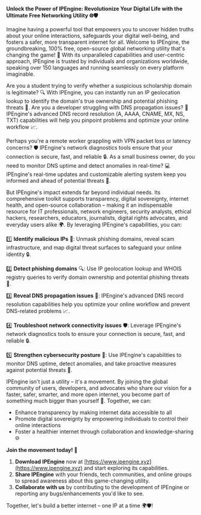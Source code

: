 **Unlock the Power of IPEngine: Revolutionize Your Digital Life with the Ultimate Free Networking Utility 🌐🛡️**

Imagine having a powerful tool that empowers you to uncover hidden truths about your online interactions, safeguards your digital well-being, and fosters a safer, more transparent internet for all. Welcome to IPEngine, the groundbreaking, 100% free, open-source global networking utility that's changing the game! 🚀 With its unparalleled capabilities and user-centric approach, IPEngine is trusted by individuals and organizations worldwide, speaking over 150 languages and running seamlessly on every platform imaginable.

Are you a student trying to verify whether a suspicious scholarship domain is legitimate? 🔍 With IPEngine, you can instantly run an IP geolocation lookup to identify the domain's true ownership and potential phishing threats 🚨. Are you a developer struggling with DNS propagation issues? 🔗 IPEngine's advanced DNS record resolution (A, AAAA, CNAME, MX, NS, TXT) capabilities will help you pinpoint problems and optimize your online workflow 📈.

Perhaps you're a remote worker grappling with VPN packet loss or latency concerns? 🛡️ IPEngine's network diagnostics tools ensure that your connection is secure, fast, and reliable 🔒. As a small business owner, do you need to monitor DNS uptime and detect anomalies in real-time? 💻 IPEngine's real-time updates and customizable alerting system keep you informed and ahead of potential threats 🚨.

But IPEngine's impact extends far beyond individual needs. Its comprehensive toolkit supports transparency, digital sovereignty, internet health, and open-source collaboration – making it an indispensable resource for IT professionals, network engineers, security analysts, ethical hackers, researchers, educators, journalists, digital rights advocates, and everyday users alike 🌍. By leveraging IPEngine's capabilities, you can:

1️⃣ **Identify malicious IPs** 🚨: Unmask phishing domains, reveal scam infrastructure, and map digital threat surfaces to safeguard your online identity 🔒.

2️⃣ **Detect phishing domains** 🔍: Use IP geolocation lookup and WHOIS registry queries to verify domain ownership and potential phishing threats 🚨.

3️⃣ **Reveal DNS propagation issues** 🔗: IPEngine's advanced DNS record resolution capabilities help you optimize your online workflow and prevent DNS-related problems 📈.

4️⃣ **Troubleshoot network connectivity issues** 🛡️: Leverage IPEngine's network diagnostics tools to ensure your connection is secure, fast, and reliable 🔒.

5️⃣ **Strengthen cybersecurity posture** 🔑: Use IPEngine's capabilities to monitor DNS uptime, detect anomalies, and take proactive measures against potential threats 🚨.

IPEngine isn't just a utility – it's a movement. By joining the global community of users, developers, and advocates who share our vision for a faster, safer, smarter, and more open internet, you become part of something much bigger than yourself 🔗. Together, we can:

* Enhance transparency by making internet data accessible to all
* Promote digital sovereignty by empowering individuals to control their online interactions
* Foster a healthier internet through collaboration and knowledge-sharing 🌐

**Join the movement today! 🚀**

1. **Download IPEngine** now at [https://www.ipengine.xyz](https://www.ipengine.xyz) and start exploring its capabilities.
2. **Share IPEngine** with your friends, tech communities, and online groups to spread awareness about this game-changing utility.
3. **Collaborate with us** by contributing to the development of IPEngine or reporting any bugs/enhancements you'd like to see.

Together, let's build a better internet – one IP at a time 🌍🛡️!